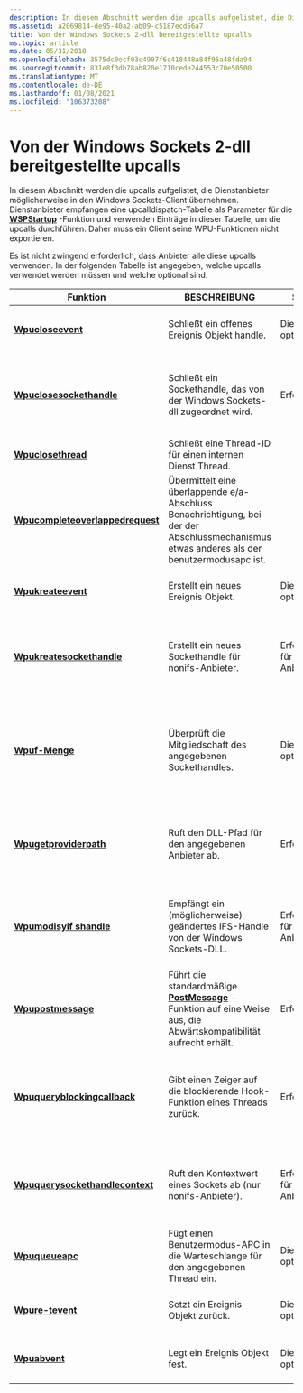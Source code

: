 ```yaml
---
description: In diesem Abschnitt werden die upcalls aufgelistet, die Dienstanbieter möglicherweise in den Windows Sockets-Client übernehmen.
ms.assetid: a2069814-de95-40a2-ab09-c5187ecd56a7
title: Von der Windows Sockets 2-dll bereitgestellte upcalls
ms.topic: article
ms.date: 05/31/2018
ms.openlocfilehash: 3575dc0ecf03c4907f6c418448a84f95a48fda94
ms.sourcegitcommit: 831e8f3db78ab820e1710cede244553c70e50500
ms.translationtype: MT
ms.contentlocale: de-DE
ms.lasthandoff: 01/08/2021
ms.locfileid: "106373208"
---
```

# <a name="upcalls-exposed-by-windows-sockets-2-dll"></a>Von der Windows Sockets 2-dll bereitgestellte upcalls

In diesem Abschnitt werden die upcalls aufgelistet, die Dienstanbieter möglicherweise in den Windows Sockets-Client übernehmen. Dienstanbieter empfangen eine upcalldispatch-Tabelle als Parameter für die [**WSPStartup**](/windows/desktop/api/Ws2spi/nf-ws2spi-wspstartup) -Funktion und verwenden Einträge in dieser Tabelle, um die upcalls durchführen. Daher muss ein Client seine WPU-Funktionen nicht exportieren.

Es ist nicht zwingend erforderlich, dass Anbieter alle diese upcalls verwenden. In der folgenden Tabelle ist angegeben, welche upcalls verwendet werden müssen und welche optional sind.

| Funktion                                                               | BESCHREIBUNG                                                                                                              | Status                         | Bedeutung                                                                                                                                                                          |
|------------------------------------------------------------------------|--------------------------------------------------------------------------------------------------------------------------|--------------------------------|----------------------------------------------------------------------------------------------------------------------------------------------------------------------------------|
| [**Wpucloseevent**](/windows/desktop/api/Ws2spi/nf-ws2spi-wpucloseevent)                               | Schließt ein offenes Ereignis Objekt handle.                                                                                      | Dies ist optional.                      | Der Anbieter kann stattdessen einen passenden Windows-Befehl verwenden.                                                                                                                     |
| [**Wpuclosesockethandle**](/windows/desktop/api/Ws2spi/nf-ws2spi-wpuclosesockethandle)                 | Schließt ein Sockethandle, das von der Windows Sockets-dll zugeordnet wird.                                                             | Erforderlich.                      | Der Ws2 \_ -32.dll muss die dem Sockethandle zugeordneten internen Zustandsinformationen Abfragen und/oder ändern.                                                                       |
| [**Wpuclosethread**](/windows/desktop/api/Ws2spi/nf-ws2spi-wpuclosethread)                             | Schließt eine Thread-ID für einen internen Dienst Thread.                                                                       |                                |                                                                                                                                                                                  |
| [**Wpucompleteoverlappedrequest**](/windows/desktop/api/Ws2spi/nf-ws2spi-wpucompleteoverlappedrequest) | Übermittelt eine überlappende e/a-Abschluss Benachrichtigung, bei der der Abschlussmechanismus etwas anderes als der benutzermodusapc ist.    |                                |                                                                                                                                                                                  |
| [**Wpukreateevent**](/windows/desktop/api/Ws2spi/nf-ws2spi-wpucreateevent)                             | Erstellt ein neues Ereignis Objekt.                                                                                              | Dies ist optional.                      | Der Anbieter kann stattdessen einen passenden Windows-Befehl verwenden.                                                                                                                        |
| [**Wpukreatesockethandle**](/windows/desktop/api/Ws2spi/nf-ws2spi-wpucreatesockethandle)               | Erstellt ein neues Sockethandle für nonifs-Anbieter.                                                                        | Erforderlich für nonifs-Anbieter. | Der Ws2 \_ -32.dll muss die dem Sockethandle zugeordneten internen Zustandsinformationen Abfragen und/oder ändern.                                                                       |
| [**Wpuf-Menge**](/windows/desktop/api/Ws2spi/nf-ws2spi-wpufdisset)                                     | Überprüft die Mitgliedschaft des angegebenen Sockethandles.                                                                    | Dies ist optional.                      | Dies ist nur eine einfache Funktion, die das Durchsuchen von [**FD- \_ set**](/windows/desktop/api/winsock/nf-winsock-fd_set) -Strukturen kennt. Ein Anbieter muss diese Strukturen möglicherweise trotzdem explizit durchsuchen. |
| [**Wpugetproviderpath**](/windows/desktop/api/Ws2spi/nf-ws2spi-wpugetproviderpath)                     | Ruft den DLL-Pfad für den angegebenen Anbieter ab.                                                                       | Erforderlich.                      | Nur die Ws2- \_32.dll wissen, wo eine benachbarte Protokollschicht (potenziell von einem anderen Anbieter) installiert wurde.                                                           |
| [**Wpumodisyif shandle**](/windows/desktop/api/Ws2spi/nf-ws2spi-wpumodifyifshandle)                     | Empfängt ein (möglicherweise) geändertes IFS-Handle von der Windows Sockets-DLL.                                                  | Erforderlich für IFS-Anbieter.    | Der Ws2 \_ -32.dll muss die dem Sockethandle zugeordneten internen Zustandsinformationen Abfragen und/oder ändern.                                                                       |
| [**Wpupostmessage**](/windows/desktop/api/Ws2spi/nf-ws2spi-wpupostmessage)                             | Führt die standardmäßige [**PostMessage**](/windows/win32/api/winuser/nf-winuser-postmessagea) -Funktion auf eine Weise aus, die Abwärtskompatibilität aufrecht erhält. | Erforderlich.                      | Nur Windows 2000 und Windows NT. Windows 95 ermöglicht die Post-Nachricht aus dem Kernel Modus.                                                                                               |
| [**Wpuqueryblockingcallback**](/windows/desktop/api/Ws2spi/nf-ws2spi-wpuqueryblockingcallback)         | Gibt einen Zeiger auf die blockierende Hook-Funktion eines Threads zurück.                                                                  | Erforderlich.                      | Es gibt keine entsprechende Windows-Funktionalität. Nur das Ws2- \_32.dll verfügt über die Informationen, um dies zu erreichen.                                                                    |
| [**Wpuquerysockethandlecontext**](/windows/desktop/api/Ws2spi/nf-ws2spi-wpuquerysockethandlecontext)   | Ruft den Kontextwert eines Sockets ab (nur nonifs-Anbieter).                                                                   | Erforderlich für nonifs-Anbieter. | Der Ws2 \_ -32.dll muss die dem Sockethandle zugeordneten internen Zustandsinformationen Abfragen und/oder ändern.                                                                       |
| [**Wpuqueueapc**](/windows/desktop/api/Ws2spi/nf-ws2spi-wpuqueueapc)                                   | Fügt einen Benutzermodus-APC in die Warteschlange für den angegebenen Thread ein.                                                                          | Dies ist optional.                      | Die [**Warteschlange**](/windows/win32/api/processthreadsapi/nf-processthreadsapi-queueuserapc) kann auch verwendet werden.                                                                                                                      |
| [**Wpure-tevent**](/windows/desktop/api/Ws2spi/nf-ws2spi-wpuresetevent)                               | Setzt ein Ereignis Objekt zurück.                                                                                                  | Dies ist optional.                      | Der Anbieter kann stattdessen einen passenden Windows-Befehl verwenden.                                                                                                                        |
| [**Wpuabvent**](/windows/desktop/api/Ws2spi/nf-ws2spi-wpusetevent)                                   | Legt ein Ereignis Objekt fest.                                                                                                    | Dies ist optional.                      | Der Anbieter kann stattdessen einen passenden Windows-Befehl verwenden.                                                                                                                        |



 

 

 
